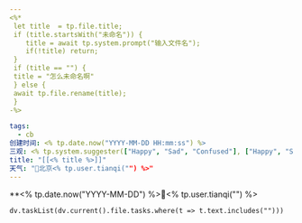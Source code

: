 ```yaml
---
<%*
 let title  = tp.file.title;
 if (title.startsWith("未命名")) {
	title = await tp.system.prompt("输入文件名");
	if(!title) return;
 }
 if (title == "") {
 title = "怎么未命名啊"
 } else {
 await tp.file.rename(title);
 }
-%>

tags:
  - cb
创建时间: <% tp.date.now("YYYY-MM-DD HH:mm:ss") %>
三观: <% tp.system.suggester(["Happy", "Sad", "Confused"], ["Happy", "Sad", "Confused"]) %>
title: "[[<% title %>]]"
天气: "🌱北京<% tp.user.tianqi("") %>"
---
```


**<% tp.date.now("YYYY-MM-DD") %>🌱<% tp.user.tianqi("") %>




```dataviewjs
dv.taskList(dv.current().file.tasks.where(t => t.text.includes("")))
```

